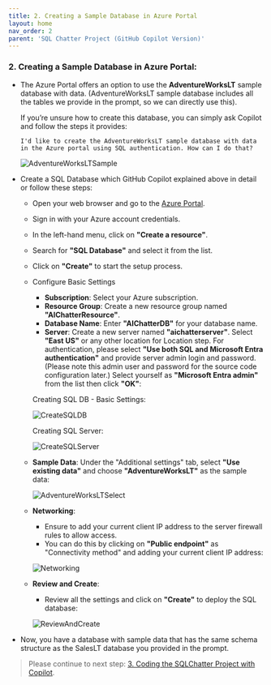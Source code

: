 ```yaml
---
title: 2. Creating a Sample Database in Azure Portal
layout: home
nav_order: 2
parent: 'SQL Chatter Project (GitHub Copilot Version)'
---
```


### 2. Creating a Sample Database in Azure Portal:

* The Azure Portal offers an option to use the **AdventureWorksLT** sample database with data. (AdventureWorksLT sample database includes all the tables we provide in the prompt, so we can directly use this). 

   If you’re unsure how to create this database, you can simply ask Copilot and follow the steps it provides:

    ```
    I'd like to create the AdventureWorksLT sample database with data in the Azure portal using SQL authentication. How can I do that?
    ```
    
    ![AdventureWorksLTSample](./CopilotImages/AdventureWorksLTSample.png)

* Create a SQL Database which GitHub Copilot explained above in detail or follow these steps:
  * Open your web browser and go to the [Azure Portal](https://ms.portal.azure.com/). 
  * Sign in with your Azure account credentials.
  * In the left-hand menu, click on **"Create a resource"**.
  * Search for **"SQL Database"** and select it from the list.
  * Click on **"Create"** to start the setup process.
  * Configure Basic Settings
    * **Subscription**: Select your Azure subscription.
    * **Resource Group**: Create a new resource group named **"AIChatterResource"**.
    * **Database Name**: Enter **"AIChatterDB"** for your database name.
    * **Server**: Create a new server named **"aichatterserver"**. Select **"East US"** or any other location for Location step. For authentication, please select **"Use both SQL and Microsoft Entra authentication"** and provide server admin login and password. (Please note this admin user and password for the source code configuration later.)
  Select yourself as **"Microsoft Entra admin"** from the list then click **"OK"**:

    Creating SQL DB - Basic Settings:

    ![CreateSQLDB](../SQLChatter_OpenAI/OpenAIImages/CreateSQLDB1.png)

    Creating SQL Server:

    ![CreateSQLServer](../SQLChatter_OpenAI/OpenAIImages/CreateSQLServer.png)

   * **Sample Data**: Under the "Additional settings" tab, select **"Use existing data"** and choose **"AdventureWorksLT"** as the sample data:

     ![AdventureWorksLTSelect](../SQLChatter_OpenAI/OpenAIImages/AdventureWorksLTSelect.png)

   * **Networking**: 

     * Ensure to add your current client IP address to the server firewall rules to allow access.
     * You can do this by clicking on **"Public endpoint"** as "Connectivity method" and adding your current client IP address:

     ![Networking](../SQLChatter_OpenAI/OpenAIImages/Networking.png)

   * **Review and Create**: 
       * Review all the settings and click on **"Create"** to deploy the SQL database:

     ![ReviewAndCreate](../SQLChatter_OpenAI/OpenAIImages/ReviewAndCreate.png)

 * Now, you have a database with sample data that has the same schema structure as the SalesLT database you provided in the prompt.
 &nbsp;
> Please continue to next step: [3. Coding the SQLChatter Project with Copilot](https://241.github.io/ghcopilotdemo/SQLChatter_GitHubCopilot_01.html).
